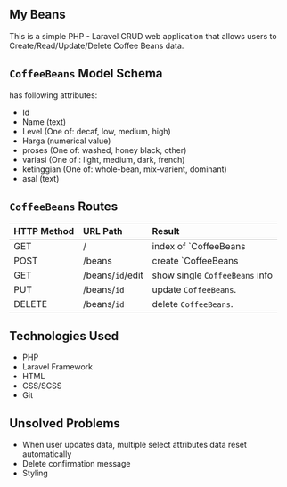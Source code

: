 ## My Beans 

This is a simple PHP - Laravel CRUD web application that allows users to Create/Read/Update/Delete Coffee Beans data.

## `CoffeeBeans` Model Schema
has following attributes:
- Id
- Name (text)
- Level (One of: decaf, low, medium, high)
- Harga (numerical value)
- proses (One of: washed, honey black, other)
- variasi (One of : light, medium, dark, french)
- ketinggian (One of: whole-bean, mix-varient, dominant)
- asal (text)

## `CoffeeBeans` Routes

| HTTP Method   | URL Path           | Result                           | 
|:--------------|:-------------------|:---------------------------------| 
| GET           | /                  | index of `CoffeeBeans            | 
| POST          | /beans             | create `CoffeeBeans              | 
| GET           | /beans/`id`/edit   | show single `CoffeeBeans` info   | 
| PUT           | /beans/`id`        | update `CoffeeBeans`.            | 
| DELETE        | /beans/`id`        | delete `CoffeeBeans`.            |



## Technologies Used

- PHP
- Laravel Framework
- HTML
- CSS/SCSS
- Git


## Unsolved Problems 

- When user updates data, multiple select attributes data reset automatically
- Delete confirmation message
- Styling 

